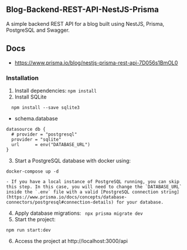 ## Blog-Backend-REST-API-NestJS-Prisma 

A simple backend REST API for a blog built using NestJS, Prisma, PostgreSQL and Swagger. 

## Docs

- https://www.prisma.io/blog/nestjs-prisma-rest-api-7D056s1BmOL0

### Installation
1. Install dependencies: `npm install`
2.  Install  SQLite

```
  npm install --save sqlite3
```
* schema.database
```
datasource db {
  # provider = "postgresql"
  provider = "sqlite"
  url      = env("DATABASE_URL")
}
```
3. Start a PostgreSQL database with docker using: 

```
docker-compose up -d
```
    - If you have a local instance of PostgreSQL running, you can skip this step. In this case, you will need to change the `DATABASE_URL` inside the `.env` file with a valid [PostgreSQL connection string](https://www.prisma.io/docs/concepts/database-connectors/postgresql#connection-details) for your database. 
4. Apply database migrations: 
``` npx prisma migrate dev```
5. Start the project:  
```
npm run start:dev
```
6. Access the project at http://localhost:3000/api
